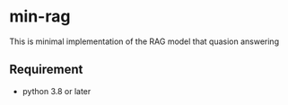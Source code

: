 # min-rag

This is minimal implementation of the RAG model that quasion answering 

## Requirement 
- python 3.8 or later


